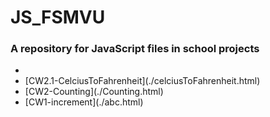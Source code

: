 # JS_FSMVU
<h3>A repository for JavaScript files in school projects</h3>

<ul>
  <li>
  <a href="[CW4-query](./cw4/cw4.MD)"></a>
  </li>
  <li>
  [CW2.1-CelciusToFahrenheit](./celciusToFahrenheit.html)
  </li>
  <li>
  [CW2-Counting](./Counting.html)
  </li>
  <li>
  [CW1-increment](./abc.html)
  </li>
</ul>
